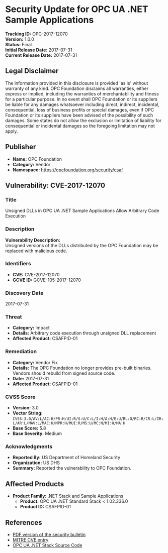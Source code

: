 # Security Update for OPC UA .NET Sample Applications

**Tracking ID:** OPC-2017-12070  
**Version:** 1.0.0  
**Status:** Final  
**Initial Release Date:** 2017-07-31  
**Current Release Date:** 2017-07-31  

## Legal Disclaimer

The information provided in this disclosure is provided 'as is' without warranty of any kind. OPC Foundation disclaims all warranties, either express or implied, including the warranties of merchantability and fitness for a particular purpose. In no event shall OPC Foundation or its suppliers be liable for any damages whatsoever including direct, indirect, incidental, consequential, loss of business profits or special damages, even if OPC Foundation or its suppliers have been advised of the possibility of such damages. Some states do not allow the exclusion or limitation of liability for consequential or incidental damages so the foregoing limitation may not apply.

## Publisher

- **Name:** OPC Foundation  
- **Category:** Vendor  
- **Namespace:** https://opcfoundation.org/security/csaf

## Vulnerability: CVE-2017-12070

### Title

Unsigned DLLs in OPC UA .NET Sample Applications Allow Arbitrary Code Execution

### Description

**Vulnerability Description:**  
Unsigned versions of the DLLs distributed by the OPC Foundation may be replaced with malicious code.

### Identifiers

- **CVE:** CVE-2017-12070  
- **GCVE ID:** GCVE-105-2017-12070

### Discovery Date

2017-07-31

### Threat

- **Category:** Impact  
- **Details:** Arbitrary code execution through unsigned DLL replacement  
- **Affected Product:** CSAFPID-01

### Remediation

- **Category:** Vendor Fix  
- **Details:** The OPC Foundation no longer provides pre-built binaries. Vendors should rebuild from signed source code.  
- **Date:** 2017-07-31  
- **Affected Product:** CSAFPID-01

### CVSS Score

- **Version:** 3.0  
- **Vector String:** `CVSS:3.0/AV:L/AC:H/PR:H/UI:R/S:U/C:L/I:H/A:H/E:U/RL:O/RC:R/CR:L/IR:L/AR:L/MAV:L/MAC:H/MPR:H/MUI:R/MS:U/MC:N/MI:H/MA:H`  
- **Base Score:** 5.8  
- **Base Severity:** Medium

### Acknowledgments

- **Reported By:** US Department of Homeland Security  
- **Organization:** US DHS  
- **Summary:** Reported the vulnerability to OPC Foundation.

## Affected Products

- **Product Family:** .NET Stack and Sample Applications  
  - **Product:** OPC UA .NET Standard Stack < 1.02.336.0  
  - **Product ID:** CSAFPID-01

## References

- [PDF version of the security bulletin](https://files.opcfoundation.org/SecurityBulletins/OPC%20Foundation%20Security%20Bulletin%20CVE-2017-12070.pdf)
- [MITRE CVE entry](https://www.cve.org/CVERecord?id=CVE-2017-12070)
- [OPC UA .NET Stack Source Code](https://github.com/OPCFoundation/UA-.NET)